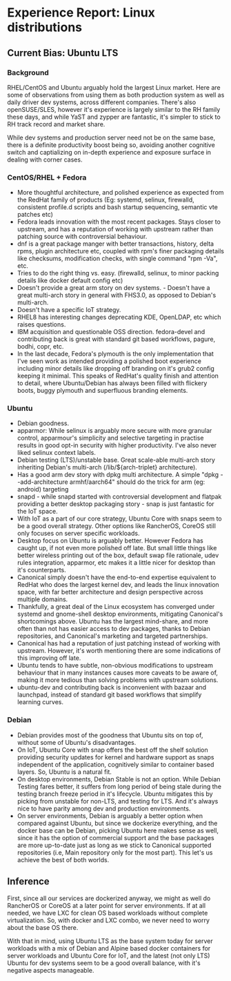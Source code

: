 # Experience Report: Linux distributions

## Current Bias: Ubuntu LTS

### Background

RHEL/CentOS and Ubuntu arguably hold the largest Linux market. Here are some of observations from using them as both production system as well as daily driver dev systems, across different companies. There's also openSUSE/SLES, however it's experience is largely similar to the RH family these days, and while YaST and zypper are fantastic, it's simpler to stick to RH track record and market share.

While dev systems and production server need not be on the same base, there is a definite productivity boost being so, avoiding another cognitive switch and captializing on in-depth experience and exposure surface in dealing with corner cases.

### CentOS/RHEL + Fedora

- More thoughtful architecture, and polished experience as expected from the RedHat family of products (Eg: systemd, selinux, firewalld, consistent profile.d scripts and bash startup sequencing, semantic vte patches etc)
- Fedora leads innovation with the most recent packages.
Stays closer to upstream, and has a reputation of working with upstream rather than patching source with controversial behaviour.
- dnf is a great package manger with better transactions, history, delta rpms, plugin architecture etc, coupled with rpm's finer packaging details like checksums, modification checks, with single command "rpm -Va", etc.
- Tries to do the right thing vs. easy. (firewalld, selinux, to minor packing details like docker default config etc)
- Doesn't provide a great arm story on dev systems. - Doesn't have a great multi-arch story in general with FHS3.0, as opposed to Debian's multi-arch.
- Doesn't have a specific IoT strategy. 
- RHEL8 has interesting changes deprecating KDE, OpenLDAP, etc which raises questions. 
- IBM acquisition and questionable OSS direction.
fedora-devel and contributing back is great with standard git based workflows, pagure, bodhi, copr, etc.
- In the last decade, Fedora's plymouth is the only implementation that I've seen work as intended providing a polished boot experience including minor details like dropping off branding on it's grub2 config keeping it minimal. This speaks of RedHat's quality finish and attention to detail, where Ubuntu/Debian has always been filled with flickery boots, buggy plymouth and superfluous branding elements.

### Ubuntu

- Debian goodness.
- apparmor: While selinux is arguably more secure with more granular control, apparmour's simplicity and selective targeting in practise results in good opt-in security with higher productivity. I've also never liked selinux context labels. 
- Debian testing (LTS)/unstable base. Great scale-able multi-arch story inheriting Debian's multi-arch (/lib/${arch-triplet} architecture).
- Has a good arm dev story with dpkg multi architecture. A simple "dpkg --add-architecture armhf/aarch64" should do the trick for arm (eg: android) targeting
- snapd - while snapd started with controversial development and flatpak providing a better desktop packaging story - snap is just fantastic for the IoT space. 
- With IoT as a part of our core strategy, Ubuntu Core with snaps seem to be a good overall strategy. Other options like RancherOS, CoreOS still only focuses on server specific workloads.
- Desktop focus on Ubuntu is arguably better. However Fedora has caught up, if not even more polished off late. But small little things like better wireless printing out of the box, default swap file rationale, udev rules integration, apparmor, etc makes it a little nicer for desktop than it's counterparts.  
- Canonical simply doesn't have the end-to-end expertise equivalent to RedHat who does the largest kernel dev, and leads the linux innovation space, with far better architecture and design perspective across multiple domains.
- Thankfully, a great deal of the Linux ecosystem has converged under systemd and gnome-shell desktop environments, mitigating Canonical's shortcomings above.
Ubuntu has the largest mind-share, and more often than not has easier access to dev packages, thanks to Debian repositories, and Canonical's marketing and targeted partnerships.
- Canonical has had a reputation of just patching instead of working with upstream. However, it's worth mentioning there are some indications of this improving off late.
- Ubuntu tends to have subtle, non-obvious modifications to upstream behaviour that in many instances causes more caveats to be aware of, making it more tedious than solving problems with upstream solutions.
- ubuntu-dev and contributing back is inconvenient with bazaar and launchpad, instead of standard git based workflows that simplify learning curves.

### Debian

- Debian provides most of the goodness that Ubuntu sits on top of, without some of Ubuntu's disadvantages. 
- On IoT, Ubuntu Core with snap offers the best off the shelf solution providing security updates for kernel and hardware support as snaps independent of the application, cognitively similar to container based layers. So, Ubuntu is a natural fit.
- On desktop environments, Debian Stable is not an option. While Debian Testing fares better, it suffers from long period of being stale during the testing branch freeze period in it's lifecycle. Ubuntu mitigates this by picking from unstable for non-LTS, and testing for LTS. And it's always nice to have parity among dev and production environments.
- On server environments, Debian is arguably a better option when compared against Ubuntu, but since we dockerize everything, and the docker base can be Debian, picking Ubuntu here makes sense as well, since it has the option of commercial support and the base packages are more up-to-date just as long as we stick to Canonical supported  repositories (i.e, Main repository only for the most part). This let's us achieve the best of both worlds.

## Inference

First, since all our services are dockerized anyway, we might as well do RancherOS or CoreOS at a later point for server environments. If at all needed, we have LXC for clean OS based workloads without complete virtualization. So, with docker and LXC combo, we never need to worry about the base OS there.

With that in mind, using Ubuntu LTS as the base system today for server workloads with a mix of Debian and Alpine based docker containers for server workloads and Ubuntu Core for IoT, and the latest (not only LTS) Ubuntu for dev systems seem to be a good overall balance, with it's negative aspects manageable. 
